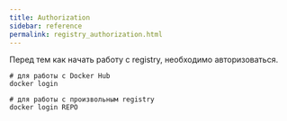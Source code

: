 ```yaml
---
title: Authorization
sidebar: reference
permalink: registry_authorization.html
---
```


Перед тем как начать работу с registry, необходимо авторизоваться.

```shell
# для работы с Docker Hub
docker login
```

```shell
# для работы с произвольным registry
docker login REPO
```

